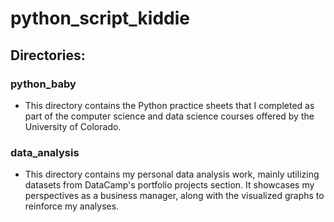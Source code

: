 # python_script_kiddie

## Directories:
### python_baby
- This directory contains the Python practice sheets that I completed as part of the computer science and data science courses offered by the University of Colorado.
### data_analysis
- This directory contains my personal data analysis work, mainly utilizing datasets from DataCamp's portfolio projects section. It showcases my perspectives as a business manager, along with the visualized graphs to reinforce my analyses.